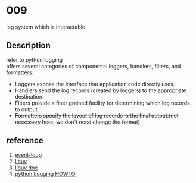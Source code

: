 # 009
log system which is interactable

## Description
refer to python logging  
offers several categories of components: loggers, handlers, filters, and formatters.  
* Loggers expose the interface that application code directly uses.
* Handlers send the log records (created by loggers) to the appropriate destination.
* Filters provide a finer grained facility for determining which log records to output.
* ~~Formatters specify the layout of log records in the final output.(not necessary here, we don't need change the format)~~


## reference
1. [event-loop](http://www.ruanyifeng.com/blog/2014/10/event-loop.html)
2. [libuv](http://luohaha.github.io/Chinese-uvbook/source/introduction.html)
3. [libuv doc](http://docs.libuv.org/en/v1.x/index.html)
4. [python Logging HOWTO](https://docs.python.org/3/howto/logging.html)
